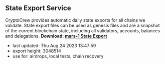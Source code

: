 ## State Export Service
CryptoCrew provides automatic daily state exports for all chains we validate. State export files can be used as genesis files and are a snapshot of the current blockchain state, including all validators, accounts, balances and delegations.
**Download: [mars-1 State Export](https://dl.ccvalidators.com/SERVICE/mars/mars-1_export_3048514.json)**  
- last updated: Thu Aug 24 2023 13:47:59
- export height: 3048514
- use for: airdrops, local tests, chain recovery
